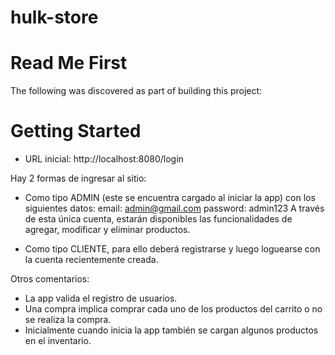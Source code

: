 # hulk-store

# Read Me First
The following was discovered as part of building this project:

# Getting Started
* URL inicial: http://localhost:8080/login

Hay 2 formas de ingresar al sitio: 
- Como tipo ADMIN (este se encuentra cargado al iniciar la app) con los siguientes datos:
email: admin@gmail.com
password: admin123
A través de esta única cuenta, estarán disponibles las funcionalidades de agregar, modificar y eliminar productos.

- Como tipo CLIENTE, para ello deberá registrarse y luego loguearse con la cuenta recientemente creada.

Otros comentarios:
* La app valida el registro de usuarios.
* Una compra implica comprar cada uno de los productos del carrito o no se realiza la compra.
* Inicialmente cuando inicia la app también se cargan algunos productos en el inventario.
